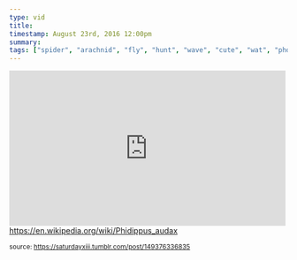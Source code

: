 ```yaml
---
type: vid
title: 
timestamp: August 23rd, 2016 12:00pm
summary: 
tags: ["spider", "arachnid", "fly", "hunt", "wave", "cute", "wat", "photography"]
---
```

<iframe width="500" height="281"  id="youtube_iframe" src="https://www.youtube.com/embed/SKNOpYkJhsQ?feature=oembed&amp;enablejsapi=1&amp;origin=http://safe.txmblr.com&amp;wmode=opaque" frameborder="0" allow="accelerometer; autoplay; clipboard-write; encrypted-media; gyroscope; picture-in-picture" allowfullscreen></iframe>                    
                                            <div class="caption">
<a href="https://en.wikipedia.org/wiki/Phidippus_audax" target="_blank">https://en.wikipedia.org/wiki/Phidippus_audax</a><br/>
 
                                                    
<small>source: https://saturdayxiii.tumblr.com/post/149376336835</small>